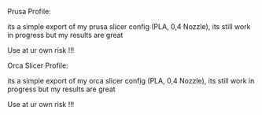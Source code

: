 Prusa Profile:

its a simple export of my prusa slicer config (PLA, 0,4 Nozzle), its still work in progress but my results are great

Use at ur own risk !!!


Orca Slicer Profile:

its a simple export of my orca slicer config (PLA, 0,4 Nozzle), its still work in progress but my results are great

Use at ur own risk !!!
